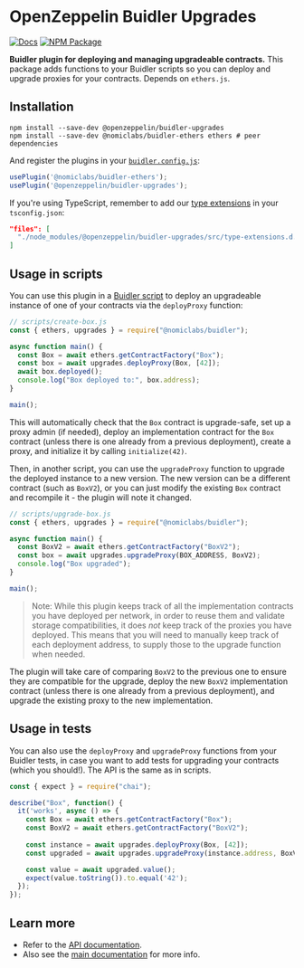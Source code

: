 # OpenZeppelin Buidler Upgrades

[![Docs](https://img.shields.io/badge/docs-%F0%9F%93%84-blue)](https://docs.openzeppelin.com/upgrades-plugins/buidler-upgrades)
[![NPM Package](https://img.shields.io/npm/v/@openzeppelin/buidler-upgrades.svg)](https://www.npmjs.org/package/@openzeppelin/buidler-upgrades)

**Buidler plugin for deploying and managing upgradeable contracts.** This package adds functions to your Buidler scripts so you can deploy and upgrade proxies for your contracts. Depends on `ethers.js`.

## Installation

```
npm install --save-dev @openzeppelin/buidler-upgrades
npm install --save-dev @nomiclabs/buidler-ethers ethers # peer dependencies
```

And register the plugins in your [`buidler.config.js`](https://buidler.dev/config/):

```js
usePlugin('@nomiclabs/buidler-ethers');
usePlugin('@openzeppelin/buidler-upgrades');
```

If you're using TypeScript, remember to add our [type extensions](https://buidler.dev/guides/typescript.html#plugin-type-extensions) in your `tsconfig.json`:

```json
"files": [
  "./node_modules/@openzeppelin/buidler-upgrades/src/type-extensions.d.ts"
]
```

## Usage in scripts

You can use this plugin in a [Buidler script](https://buidler.dev/guides/scripts.html) to deploy an upgradeable instance of one of your contracts via the `deployProxy` function:

```js
// scripts/create-box.js
const { ethers, upgrades } = require("@nomiclabs/buidler");

async function main() {
  const Box = await ethers.getContractFactory("Box");
  const box = await upgrades.deployProxy(Box, [42]);
  await box.deployed();
  console.log("Box deployed to:", box.address);
}

main();
```

This will automatically check that the `Box` contract is upgrade-safe, set up a proxy admin (if needed), deploy an implementation contract for the `Box` contract (unless there is one already from a previous deployment), create a proxy, and initialize it by calling `initialize(42)`.

Then, in another script, you can use the `upgradeProxy` function to upgrade the deployed instance to a new version. The new version can be a different contract (such as `BoxV2`), or you can just modify the existing `Box` contract and recompile it - the plugin will note it changed.

```js
// scripts/upgrade-box.js
const { ethers, upgrades } = require("@nomiclabs/buidler");

async function main() {
  const BoxV2 = await ethers.getContractFactory("BoxV2");
  const box = await upgrades.upgradeProxy(BOX_ADDRESS, BoxV2);
  console.log("Box upgraded");
}

main();
```

> Note: While this plugin keeps track of all the implementation contracts you have deployed per network, in order to reuse them and validate storage compatibilities, it does _not_ keep track of the proxies you have deployed. This means that you will need to manually keep track of each deployment address, to supply those to the upgrade function when needed.

The plugin will take care of comparing `BoxV2` to the previous one to ensure they are compatible for the upgrade, deploy the new `BoxV2` implementation contract (unless there is one already from a previous deployment), and upgrade the existing proxy to the new implementation.

## Usage in tests

You can also use the `deployProxy` and `upgradeProxy` functions from your Buidler tests, in case you want to add tests for upgrading your contracts (which you should!). The API is the same as in scripts.

```js
const { expect } = require("chai");

describe("Box", function() {
  it('works', async () => {
    const Box = await ethers.getContractFactory("Box");
    const BoxV2 = await ethers.getContractFactory("BoxV2");
  
    const instance = await upgrades.deployProxy(Box, [42]);
    const upgraded = await upgrades.upgradeProxy(instance.address, BoxV2);

    const value = await upgraded.value();
    expect(value.toString()).to.equal('42');
  });
});
```

## Learn more
* Refer to the [API documentation](https://docs.openzeppelin.com/upgrades-plugins/api-buidler-upgrades).
* Also see the [main documentation](https://docs.openzeppelin.com/upgrades-plugins) for more info.

